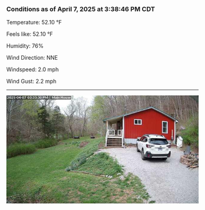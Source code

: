 ### Conditions as of April 7, 2025 at 3:38:46 PM CDT 

Temperature: 52.10 &deg;F

Feels like: 52.10 &deg;F

Humidity: 76%

Wind Direction: NNE

Windspeed: 2.0 mph

Wind Gust: 2.2 mph

---

<img src="./images/latest.jpeg"/>

